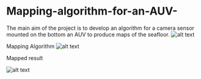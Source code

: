 # Mapping-algorithm-for-an-AUV-
The main aim of the project is to develop an algorithm for a camera sensor mounted on the bottom an AUV to produce maps of the seafloor.
![alt text](https://github.com/starceees/Mapping-algorithm-for-an-AUV-/blob/main/paper%20img%20files/path_followed.png)

Mapping Algorithm
![alt text](https://github.com/starceees/Mapping-algorithm-for-an-AUV-/blob/main/paper%20img%20files/fullmap.PNG)

Mapped result 


![alt text](https://github.com/starceees/Mapping-algorithm-for-an-AUV-/blob/main/paper%20img%20files/map_exp.png)
